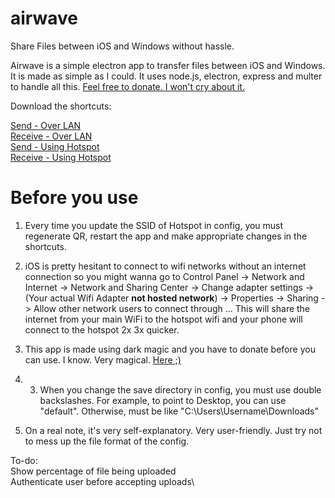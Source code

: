 # airwave
Share Files between iOS and Windows without hassle.

Airwave is a simple electron app to transfer files between iOS and Windows. It is made as simple as I could. It uses node.js, electron, express and multer to handle all this.
[Feel free to donate. I won't cry about it.](https://paypal.me/thurasw)

Download the shortcuts:  


[Send - Over LAN](https://www.icloud.com/shortcuts/e6eba5b155d14377a5382f029d0ad1c1)  
[Receive - Over LAN](https://www.icloud.com/shortcuts/9fda4fe76267411da227c6c711256abf)  
[Send - Using Hotspot](https://www.icloud.com/shortcuts/8503fa691f2f4affbb67e2f705462e87)  
[Receive - Using Hotspot](https://www.icloud.com/shortcuts/35c2c52d681d41c596f5448b1bc1598c)  

# Before you use

1. Every time you update the SSID of Hotspot in config, you must regenerate QR, restart the app and make appropriate changes in the shortcuts.

2. iOS is pretty hesitant to connect to wifi networks without an internet connection so you might wanna go to Control Panel -> Network and Internet -> Network and Sharing Center -> Change adapter settings -> (Your actual Wifi Adapter **not hosted network**) -> Properties -> Sharing -> Allow other network users to connect through ...
This will share the internet from your main WiFi to the hotspot wifi and your phone will connect to the hotspot 2x 3x quicker.

3. This app is made using dark magic and you have to donate before you can use. I know. Very magical. [Here ;)](https://paypal.me/thurasw)

3. 3. When you change the save directory in config, you must use double backslashes. For example, to point to Desktop, you can use "default". Otherwise, must be like "C:\\Users\\Username\\Downloads"


4. On a real note, it's very self-explanatory. Very user-friendly. Just try not to mess up the file format of the config.

To-do:\
Show percentage of file being uploaded\
Authenticate user before accepting uploads\
